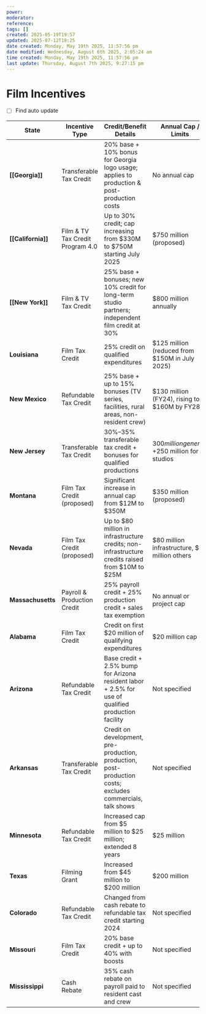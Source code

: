 ```yaml
---
power: 
moderator:
reference:
tags: []
created: 2025-05-19T19:57
updated: 2025-07-12T18:25
date created: Monday, May 19th 2025, 11:57:56 pm
date modified: Wednesday, August 6th 2025, 2:05:24 am
time created: Monday, May 19th 2025, 11:57:56 pm
last update: Thursday, August 7th 2025, 9:27:15 pm
---
```

# Film Incentives
- [ ] Find auto update

| State              | Incentive Type                   | Credit/Benefit Details                                                                                     | Annual Cap / Limits                             | Key Notes                                                                     |
| ------------------ | -------------------------------- | ---------------------------------------------------------------------------------------------------------- | ----------------------------------------------- | ----------------------------------------------------------------------------- |
| **[[Georgia]]**    | Transferable Tax Credit          | 20% base + 10% bonus for Georgia logo usage; applies to production & post-production costs                 | No annual cap                                   | No salary caps; credits can be sold; includes resident & non-resident payroll |
| **[[California]]** | Film & TV Tax Credit Program 4.0 | Up to 30% credit; cap increasing from $330M to $750M starting July 2025                                    | $750 million (proposed)                         | Large program with tiered credits; significant changes coming mid-2025        |
| **[[New York]]**   | Film & TV Tax Credit             | 25% base + bonuses; new 10% credit for long-term studio partners; independent film credit at 30%           | $800 million annually                           | Tiered payout removed; extended through 2036; ATL cap removed                 |
| **Louisiana**      | Film Tax Credit                  | 25% credit on qualified expenditures                                                                       | $125 million (reduced from $150M in July 2025)  | Annual cap reduced due to budget constraints                                  |
| **New Mexico**     | Refundable Tax Credit            | 25% base + up to 15% bonuses (TV series, facilities, rural areas, non-resident crew)                       | $130 million (FY24), rising to $160M by FY28    | Credits can reach up to 40%; Film Partner status grants unlimited funds       |
| **New Jersey**     | Transferable Tax Credit          | 30%–35% transferable tax credit + bonuses for qualified productions                                        | $300 million general, +$250 million for studios | Strong program with bonuses for studio partners                               |
| **Montana**        | Film Tax Credit (proposed)       | Significant increase in annual cap from $12M to $350M                                                      | $350 million (proposed)                         | Aims to boost film industry growth                                            |
| **Nevada**         | Film Tax Credit (proposed)       | Up to $80 million in infrastructure credits; non-infrastructure credits raised from $10M to $25M           | $80 million infrastructure, $25 million others  | Includes diversity hiring mandates                                            |
| **Massachusetts**  | Payroll & Production Credit      | 25% payroll credit + 25% production credit + sales tax exemption                                           | No annual or project cap                        | Requires 75% of expenses or principal photography in state                    |
| **Alabama**        | Film Tax Credit                  | Credit on first $20 million of qualifying expenditures                                                     | $20 million cap                                 | Minimum $500,000 spend required                                               |
| **Arizona**        | Refundable Tax Credit            | Base credit + 2.5% bump for Arizona resident labor + 2.5% for use of qualified production facility         | Not specified                                   | Requires primary shooting and hiring in Arizona                               |
| **Arkansas**       | Transferable Tax Credit          | Credit on development, pre-production, production, post-production costs; excludes commercials, talk shows | Not specified                                   | Eligible for animation, documentaries, feature films, scripted TV             |
| **Minnesota**      | Refundable Tax Credit            | Increased cap from $5 million to $25 million; extended 8 years                                             | $25 million                                     |                                                                               |
| **Texas**          | Filming Grant                    | Increased from $45 million to $200 million                                                                 | $200 million                                    |                                                                               |
| **Colorado**       | Refundable Tax Credit            | Changed from cash rebate to refundable tax credit starting 2024                                            | Not specified                                   |                                                                               |
| **Missouri**       | Film Tax Credit                  | 20% base credit + up to 40% with boosts                                                                    | Not specified                                   | Program reinstated recently                                                   |
| **Mississippi**    | Cash Rebate                      | 35% cash rebate on payroll paid to resident cast and crew                                                  | Not specified                                   | Payroll must be subject to Mississippi income tax                             |